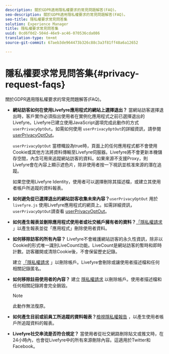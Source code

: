 ```yaml
---
description: 關於GDPR適用隱私權要求的常見問題解答(FAQ)。
seo-description: 關於GDPR適用隱私權要求的常見問題解答(FAQ)。
seo-title: 隱私權要求常見問答集
solution: Experience Manager
title: 隱私權要求常見問答集
uuid: 0cd6f0d2-504d-46e9-ac46-070536cda086
translation-type: tm+mt
source-git-commit: 67aeb3de964473b326c88c3a3f81ff48a6a12652

---
```



# 隱私權要求常見問答集{#privacy-request-faqs}

關於GDPR適用隱私權要求的常見問題解答(FAQ)。

* **網站訪客如何在使用Livefyre應用程式的網站上選擇退出？** 當網站訪客選擇退出時，客戶實作必須指出使用者在實例化應用程式之前已選擇退出的Livefyre。Livefyre已建立使用JavaScript選項完成此動作的方式 `userPrivacyOptOut`。如需如何使用 `userPrivacyOptOut`的詳細資訊，請參閱 [userPrivacyOptOut](/help/using/c-settings-other/c-gdpr-compliance/c-userprivacyoptout.md)。

   `userPrivacyOptOut` 當標幟設為true時，頁面上的任何應用程式都不會使用Cookie或其他方法將資料傳輸至Livefyre伺服器。Livefyre將不會更新本機儲存空間，內含可用來追蹤網站訪客的資料。如果來源不支援Proxy，則Livefyre會在內容上顯示遮色片，除非使用者按一下視訊並核准來源的潛在追蹤。

   如果您使用Livefyre Identity，使用者可以選擇刪除其描述檔，或建立其使用者帳戶所追蹤的資料報表。

* **如何避免從已選擇退出的網站訪客收集未來內容？**`userPrivacyOptOut` 用於 `livefyre.js` 使用Livefyre應用程式的網頁上。如需詳細資訊， `userPrivacyOptOut`請查看 [userPrivacyOptOut](/help/using/c-settings-other/c-gdpr-compliance/c-userprivacyoptout.md)。

* **如何產生報表並刪除應用程式使用者或社交帳戶擁有者的資料？**[「隱私權請求](../../c-settings-other/c-gdpr-compliance/c-privacy-requests.md#c_privacy_requests) 」以產生報表並從「應用程式」刪除使用者資料。

* **如何移除訪客的所有內容？** Livefyre不會維護網站訪客的永久性資訊，除非以Cookie的形式唯一識別LiveCount功能。LiveCount是網站訪客的暫時和即時計數。訪客離開或清除Cookie後，不會保留歷史記錄。

   建立 [「隱私權請求](../../c-settings-other/c-gdpr-compliance/c-privacy-requests.md#c_privacy_requests) 」以刪除帳戶。Livefyre會刪除或讓使用者描述檔和任何相關記錄匿名。

* **如何移除註冊使用者的內容？** 建立 [隱私權請求](../../c-settings-other/c-gdpr-compliance/c-privacy-requests.md#c_privacy_requests) 以刪除帳戶。使用者描述檔和任何相關記錄將會完全銷毀。

   >[!NOTE]
   >
   >此動作無法復原。

* **如何產生目前或前員工所追蹤的資料報表？**[檢視隱私權報告](../../c-settings-other/c-gdpr-compliance/c-view-a-privacy-report.md#c_view_a_privacy_report) ，以產生使用者帳戶所追蹤資料的報表。

* **Livefyre社交串流是否符合規定？** 當使用者從社交網路刪除貼文或推文時，在24小時內，也會從Livefyre中的所有來源刪除內容。這適用於Twitter和Facebook。

